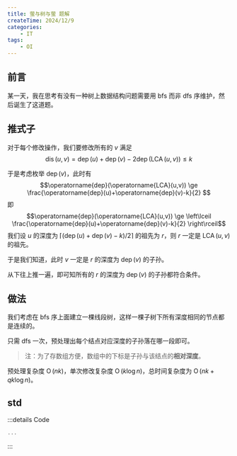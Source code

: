 ```yaml
---
title: 萤与树与萤 题解
createTime: 2024/12/9
categories:
    - IT
tags:
    - OI
---
```


## 前言

某一天，我在思考有没有一种树上数据结构问题需要用 bfs 而非 dfs 序维护，然后诞生了这道题。

## 推式子

对于每个修改操作，我们要修改所有的 $v$ 满足
$$\operatorname{dis}(u, v)=\operatorname{dep}(u)+\operatorname{dep}(v)-2\operatorname{dep}(\operatorname{LCA}(u, v)) \le k$$

于是考虑枚举 $\operatorname{dep}(v)$，此时有
$$\operatorname{dep}(\operatorname{LCA}(u,v)) \ge \frac{\operatorname{dep}(u)+\operatorname{dep}(v)-k}{2} $$
即
$$\operatorname{dep}(\operatorname{LCA}(u,v)) \ge \left\lceil \frac{\operatorname{dep}(u)+\operatorname{dep}(v)-k}{2} \right\rceil$$
我们设 $u$ 的深度为 $\left\lceil (\operatorname{dep}(u)+\operatorname{dep}(v)-k) \mathop{/} 2 \right\rceil$ 的祖先为 $r$，则 $r$ 一定是 $\operatorname{LCA}(u,v)$ 的祖先。

于是我们知道，此时 $v$ 一定是 $r$ 的深度为 $\operatorname{dep}(v)$ 的子孙。

从下往上推一遍，即可知所有的 $r$ 的深度为 $\operatorname{dep}(v)$ 的子孙都符合条件。

## 做法

我们考虑在 bfs 序上面建立一棵线段树，这样一棵子树下所有深度相同的节点都是连续的。

只需 dfs 一次，预处理出每个结点对应深度的子孙落在哪一段即可。

> 注：为了存数组方便，数组中的下标是子孙与该结点的**相对深度**。

预处理复杂度 $\operatorname{O}(nk)$，单次修改复杂度 $\operatorname{O}(k \log n)$，总时间复杂度为 $\operatorname{O}(nk + qk \log n)$。

## std

:::details Code

```cpp
...
```

:::
